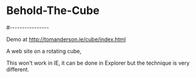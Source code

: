 # Behold-The-Cube
#----------------

Demo at http://tomanderson.ie/cube/index.html

A web site on a rotating cube, 

This won't work in IE, it can be done in Explorer but the technique is very different. 
